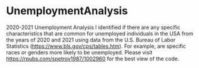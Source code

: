 # UnemploymentAnalysis
2020-2021 Unemployment Analysis
I identified if there are any specific characteristics that are common for unemployed individuals in the USA from the years of 2020 and 2021 using data from the U.S. Bureau of Labor Statistics (https://www.bls.gov/cps/tables.htm).  For example, are specific races or genders more likely to be unemployed.
Please visit https://rpubs.com/spetrov1987/1002960 for the best view of the code.
